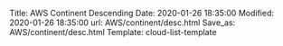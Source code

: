 Title: AWS Continent Descending
Date: 2020-01-26 18:35:00
Modified: 2020-01-26 18:35:00
url: AWS/continent/desc.html
Save_as: AWS/continent/desc.html
Template: cloud-list-template

